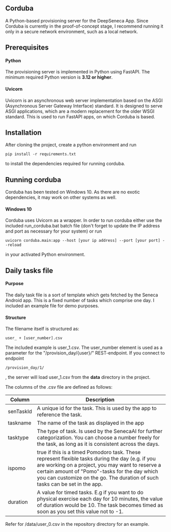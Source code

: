 Corduba
-------
A Python-based provisioning server for the DeepSeneca App. Since Corduba is currently in the proof-of-concept stage, I recommend running it only in a secure network environment, such as a local network.

Prerequisites
-------------
#### Python
The provisioning server is implemented in Python using FastAPI. The minimum required Python version is **3.12 or higher**.

#### Uvicorn
Uvicorn is an asynchronous web server implementation based on the ASGI (Asynchronous Server Gateway Interface) standard. It is designed to serve ASGI applications, which are a modern replacement for the older WSGI standard. This is used to run FastAPI apps, on which Corduba is based.

Installation
------------
After cloning the project, create a python environment and run 

```
pip install -r requirements.txt
```
to install the dependencies required for running corduba.

Running corduba
---------------
Corduba has been tested on Windows 10. As there are no exotic dependencies, it may work on other systems as well.
#### Windows 10

Corduba uses Uvicorn as a wrapper. In order to run corduba either use the included run_corduba.bat batch file (don't forget to update the IP address and port as necessary for your system) or run
```
uvicorn corduba.main:app --host [your ip address] --port [your port] --reload
```
in your activated Python environment.

Daily tasks file
----------------
#### Purpose
The daily task file is a sort of template which gets fetched by the Seneca Android app. This is a fixed number of tasks which comprise one day. I included an example file for demo purposes.
#### Structure
The filename itself is structured as:
```
user_ + [user_number].csv
```
The included example is user_1.csv. The user_number element is used as a parameter for the "/provision_day/{user}/" REST-endpoint. If you connect to endpoint
```
/provision_day/1/
```
, the server will load user_1.csv from the **data** directory in the project.

The columns of the .csv file are defined as follows:

|Column| Description                                                                                                                                                                                                                                                                           |
| --- |---------------------------------------------------------------------------------------------------------------------------------------------------------------------------------------------------------------------------------------------------------------------------------------|
|senTaskId| A unique id for the task. This is used by the app to reference the task.                                                                                                                                                                                                              |
|taskname| The name of the task as displayed in the app                                                                                                                                                                                                                                          |
|tasktype| The type of task. Is used by the SenecaAI for further categorization. You can choose a number freely for the task, as long as it is consistent across the days.                                                                                                                       |
|ispomo| true if this is a timed Pomodoro task. These represent flexible tasks during the day (e.g. if you are working on a project, you may want to reserve a certain amount of "Pomo"-tasks for the day which you can customize on the go. The duration of such tasks can be set in the app. |
|duration| A value for timed tasks. E.g if you want to do physical exercise each day for 10 minutes, the value of duration would be 10. The task becomes timed as soon as you set this value not to -1.                                                                                          |

Refer for /data/user_0.csv in the repository directory for an example. 